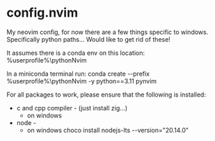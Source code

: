 # config.nvim
My neovim config, for now there are a few things specific to windows. Specifically python paths... Would like to get rid of these!

It assumes there is a conda env on this location:
%userprofile%\pythonNvim

In a miniconda terminal run:
conda create --prefix %userprofile%\pythonNvim -y python==3.11 pynvim 

For all packages to work, please ensure that the following is installed:
* c and cpp compiler - (just install zig...)
    * on windows 
* node -
    * on windows choco install nodejs-lts --version="20.14.0"


